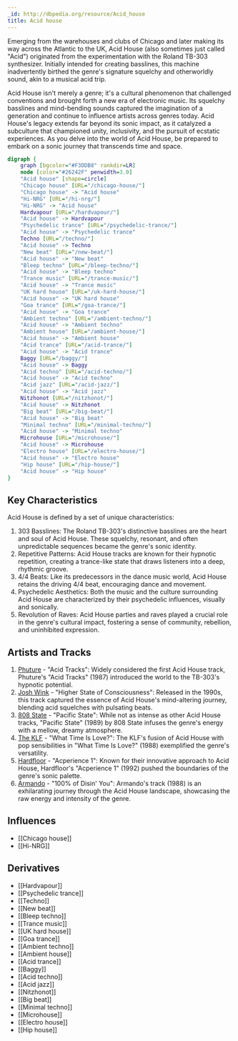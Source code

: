 ```yaml
---
_id: http://dbpedia.org/resource/Acid_house
title: Acid house
---
```


Emerging from the warehouses and clubs of Chicago and later making its way across the Atlantic to the UK, Acid House (also sometimes just called "Acid") originated from the experimentation with the Roland TB-303 synthesizer. Initially intended for creating basslines, this machine inadvertently birthed the genre's signature squelchy and otherworldly sound, akin to a musical acid trip.

Acid House isn't merely a genre; it's a cultural phenomenon that challenged conventions and brought forth a new era of electronic music. Its squelchy basslines and mind-bending sounds captured the imagination of a generation and continue to influence artists across genres today. Acid House's legacy extends far beyond its sonic impact, as it catalyzed a subculture that championed unity, inclusivity, and the pursuit of ecstatic experiences. As you delve into the world of Acid House, be prepared to embark on a sonic journey that transcends time and space.

```dot
digraph {
	graph [bgcolor="#F3DDB8" rankdir=LR]
	node [color="#26242F" penwidth=3.0]
	"Acid house" [shape=circle]
	"Chicago house" [URL="/chicago-house/"]
	"Chicago house" -> "Acid house"
	"Hi-NRG" [URL="/hi-nrg/"]
	"Hi-NRG" -> "Acid house"
	Hardvapour [URL="/hardvapour/"]
	"Acid house" -> Hardvapour
	"Psychedelic trance" [URL="/psychedelic-trance/"]
	"Acid house" -> "Psychedelic trance"
	Techno [URL="/techno/"]
	"Acid house" -> Techno
	"New beat" [URL="/new-beat/"]
	"Acid house" -> "New beat"
	"Bleep techno" [URL="/bleep-techno/"]
	"Acid house" -> "Bleep techno"
	"Trance music" [URL="/trance-music/"]
	"Acid house" -> "Trance music"
	"UK hard house" [URL="/uk-hard-house/"]
	"Acid house" -> "UK hard house"
	"Goa trance" [URL="/goa-trance/"]
	"Acid house" -> "Goa trance"
	"Ambient techno" [URL="/ambient-techno/"]
	"Acid house" -> "Ambient techno"
	"Ambient house" [URL="/ambient-house/"]
	"Acid house" -> "Ambient house"
	"Acid trance" [URL="/acid-trance/"]
	"Acid house" -> "Acid trance"
	Baggy [URL="/baggy/"]
	"Acid house" -> Baggy
	"Acid techno" [URL="/acid-techno/"]
	"Acid house" -> "Acid techno"
	"Acid jazz" [URL="/acid-jazz/"]
	"Acid house" -> "Acid jazz"
	Nitzhonot [URL="/nitzhonot/"]
	"Acid house" -> Nitzhonot
	"Big beat" [URL="/big-beat/"]
	"Acid house" -> "Big beat"
	"Minimal techno" [URL="/minimal-techno/"]
	"Acid house" -> "Minimal techno"
	Microhouse [URL="/microhouse/"]
	"Acid house" -> Microhouse
	"Electro house" [URL="/electro-house/"]
	"Acid house" -> "Electro house"
	"Hip house" [URL="/hip-house/"]
	"Acid house" -> "Hip house"
}
```

## Key Characteristics

Acid House is defined by a set of unique characteristics:

1. 303 Basslines: The Roland TB-303's distinctive basslines are the heart and soul of Acid House. These squelchy, resonant, and often unpredictable sequences became the genre's sonic identity.
2. Repetitive Patterns: Acid House tracks are known for their hypnotic repetition, creating a trance-like state that draws listeners into a deep, rhythmic groove.
3. 4/4 Beats: Like its predecessors in the dance music world, Acid House retains the driving 4/4 beat, encouraging dance and movement.
4. Psychedelic Aesthetics: Both the music and the culture surrounding Acid House are characterized by their psychedelic influences, visually and sonically.
5. Revolution of Raves: Acid House parties and raves played a crucial role in the genre's cultural impact, fostering a sense of community, rebellion, and uninhibited expression.

## Artists and Tracks

1. [Phuture](https://amzn.to/3EgtbIM) - "Acid Tracks": Widely considered the first Acid House track, Phuture's "Acid Tracks" (1987) introduced the world to the TB-303's hypnotic potential.
2. [Josh Wink](https://www.amazon.co.uk/music/player/artists/B001E6VZY4/josh-wink?&linkCode=ll2&tag=rossle-21&linkId=18ef0156bb0350eff44c4e70ca404741&language=en_GB&ref_=as_li_ss_tl) - "Higher State of Consciousness": Released in the 1990s, this track captured the essence of Acid House's mind-altering journey, blending acid squelches with pulsating beats.
3. [808 State](https://www.amazon.co.uk/music/player/artists/B001E6U4GY/808-state?qid=1693243704&sr=8-1&isDramIntegrated=true&shoppingPortalEnabled=true&linkCode=ll2&tag=rossle-21&linkId=5cc68f60e76928524a231dbc01c20cde&language=en_GB&ref_=as_li_ss_tl) - "Pacific State": While not as intense as other Acid House tracks, "Pacific State" (1989) by 808 State infuses the genre's energy with a mellow, dreamy atmosphere.
4. [The KLF](https://www.amazon.co.uk/music/player/artists/B00GPH8O46/the-klf?&linkCode=ll2&tag=rossle-21&linkId=c7c3bbf22fe608da3564505a478b3459&language=en_GB&ref_=as_li_ss_tl) - "What Time Is Love?": The KLF's fusion of Acid House with pop sensibilities in "What Time Is Love?" (1988) exemplified the genre's versatility.
5. [Hardfloor](https://www.amazon.co.uk/music/player/artists/B001EUK7JE/hardfloor?&linkCode=ll2&tag=rossle-21&linkId=11e8f8586363638a958883dba5fa3025&language=en_GB&ref_=as_li_ss_tl) - "Acperience 1": Known for their innovative approach to Acid House, Hardfloor's "Acperience 1" (1992) pushed the boundaries of the genre's sonic palette.
6. [Armando](https://www.amazon.co.uk/music/player/artists/B001E3I9G4/armando?&linkCode=ll2&tag=rossle-21&linkId=f46beb80f4ae599c421f1980920e6409&language=en_GB&ref_=as_li_ss_tl) - "100% of Disin' You": Armando's track (1988) is an exhilarating journey through the Acid House landscape, showcasing the raw energy and intensity of the genre.

## Influences

- [[Chicago house]]
- [[Hi-NRG]]

## Derivatives

- [[Hardvapour]]
- [[Psychedelic trance]]
- [[Techno]]
- [[New beat]]
- [[Bleep techno]]
- [[Trance music]]
- [[UK hard house]]
- [[Goa trance]]
- [[Ambient techno]]
- [[Ambient house]]
- [[Acid trance]]
- [[Baggy]]
- [[Acid techno]]
- [[Acid jazz]]
- [[Nitzhonot]]
- [[Big beat]]
- [[Minimal techno]]
- [[Microhouse]]
- [[Electro house]]
- [[Hip house]]
